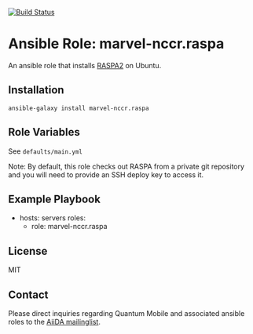 [![Build Status](https://travis-ci.org/marvel-nccr/ansible-role-raspa.svg?branch=master)](https://travis-ci.org/marvel-nccr/ansible-role-raspa)

# Ansible Role: marvel-nccr.raspa

An ansible role that installs [RASPA2](https://github.com/iRASPA/RASPA2.git) on Ubuntu.

## Installation

`ansible-galaxy install marvel-nccr.raspa`

## Role Variables

See `defaults/main.yml`

Note: By default, this role checks out RASPA from a private git repository and
you will need to provide an SSH deploy key to access it.

## Example Playbook

  - hosts: servers
    roles:
    - role: marvel-nccr.raspa

## License

MIT

## Contact

Please direct inquiries regarding Quantum Mobile and associated ansible roles to the [AiiDA mailinglist](http://www.aiida.net/mailing-list/).
